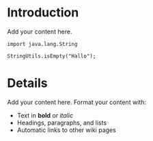 # Introduction #

Add your content here.
```
import java.lang.String

StringUtils.isEmpty("Hallo");
```

# Details #

Add your content here.  Format your content with:
  * Text in **bold** or _italic_
  * Headings, paragraphs, and lists
  * Automatic links to other wiki pages